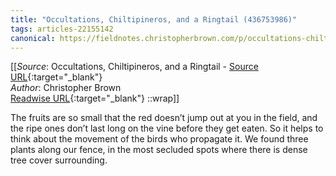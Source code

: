 ```yaml
---
title: "Occultations, Chiltipineros, and a Ringtail (436753986)"
tags: articles-22155142
canonical: https://fieldnotes.christopherbrown.com/p/occultations-chiltipineros-and-a?utm_source=substack&utm_medium=email
---
```


[[_Source_: Occultations, Chiltipineros, and a Ringtail - [Source URL](https://fieldnotes.christopherbrown.com/p/occultations-chiltipineros-and-a?utm_source=substack&utm_medium=email){:target="_blank"}<br>
_Author_: Christopher Brown<br>
[Readwise URL](https://readwise.io/open/436753986){:target="_blank"}
::wrap]]

The fruits are so small that the red doesn’t jump out at you in the field, and the ripe ones don’t last long on the vine before they get eaten. So it helps to think about the movement of the birds who propagate it. We found three plants along our fence, in the most secluded spots where there is dense tree cover surrounding.
